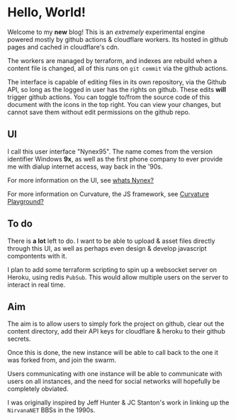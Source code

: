 # Hello, World!

Welcome to my **new** blog! This is an *extremely* experimental engine powered mostly by github actions & cloudflare workers. Its hosted in github pages and cached in cloudflare's cdn.

The workers are managed by terraform, and indexes are rebuild when a content file is changed, all of this runs on `git commit` via the github actions.

The interface is capable of editing files in its own repository, via the Github API, so long as the logged in user has the rights on github. These edits **will** trigger github actions. You can toggle to/from the source code of this document with the icons in the top right. You can view your changes, but cannot save them without edit permissions on the github repo.

## UI

I call this user interface "Nynex95". The name comes from the version identifier Windows **9x**, as well as the first phone company to ever provide me with dialup internet access, way back in the '90s.

For more information on the UI, see [whats Nynex?](/repo-browser/seanmorris/nynex95/content/whats-nynex.md)

For more information on Curvature, the JS framework, see [Curvature Playground?](https://curvature.unholysh.it)

## To do

There is **a lot** left to do. I want to be able to upload & asset files directly through this UI, as well as perhaps even design & develop javascript compontents with it.

I plan to add some terraform scripting to spin up a websocket server on Heroku, using redis `PubSub`. This would allow multiple users on the server to interact in real time.

## Aim

The aim is to allow users to simply fork the project on github, clear out the content directory, add their API keys for cloudflare & heroku to their github secrets.

Once this is done, the new instance will be able to call back to the one it was forked from, and join the swarm.

Users communicating with one instance will be able to communicate with users on all instances, and the need for social networks will hopefully be completely obviated.

I was originally inspired by Jeff Hunter & JC Stanton's work in linking up the `NirvanaNET` BBSs in the 1990s.
